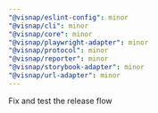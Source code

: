 ```yaml
---
"@visnap/eslint-config": minor
"@visnap/cli": minor
"@visnap/core": minor
"@visnap/playwright-adapter": minor
"@visnap/protocol": minor
"@visnap/reporter": minor
"@visnap/storybook-adapter": minor
"@visnap/url-adapter": minor
---
```


Fix and test the release flow
